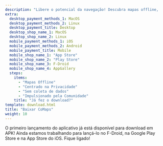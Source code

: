 ```yaml
---
description: "Libere o potencial da navegação! Descubra mapas offline, recursos focados em privacidade e um aplicativo desenvolvido pela comunidade"
extra:
  desktop_payment_methods_1: MacOS
  desktop_payment_methods_2: Linux
  desktop_payment_title: Desktop
  desktop_shop_name_1: MacOS
  desktop_shop_name_2: Linux
  mobile_payment_methods_1: iOS
  mobile_payment_methods_2: Android
  mobile_payment_title: Mobile
  mobile_shop_name_1: "App Store"
  mobile_shop_name_2: "Play Store"
  mobile_shop_name_3: F-Droid
  mobile_shop_name_4: AppGallery
  steps:
    items:
      - "Mapas Offline"
      - "Centrado na Privacidade"
      - "Sem coleta de dados"
      - "Impulsionado pela Comunidade"
    title: "Já fez o download?"
template: download.html
title: "Baixar CoMaps"
weight: 10
---
```


O primeiro lançamento do aplicativo já está disponível para download em APK!
Ainda estamos trabalhando para lançá-lo no F-Droid, na Google Play Store e
na App Store do iOS. Fique ligado!

